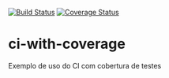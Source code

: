 [![Build Status](https://travis-ci.org/tharsissantana/ci-with-coverage.svg?branch=master)](https://travis-ci.org/tharsissantana/ci-with-coverage)
[![Coverage Status](https://coveralls.io/repos/github/tharsissantana/ci-with-coverage/badge.svg?branch=master)](https://coveralls.io/github/tharsissantana/ci-with-coverage?branch=master)

# ci-with-coverage
Exemplo de uso do CI com cobertura de testes
